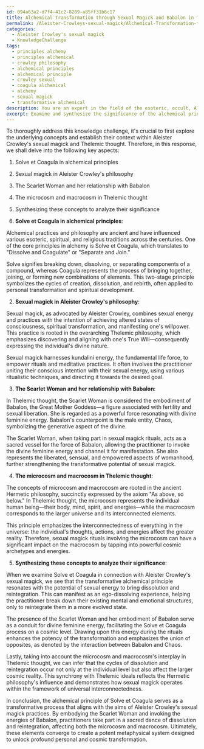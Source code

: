 ```yaml
---
id: 094a63a2-d7f4-41c2-8289-a85ff31b6c17
title: Alchemical Transformation through Sexual Magick and Babalon in Thelemic Thought
permalink: /Aleister-Crowleys-sexual-magick/Alchemical-Transformation-through-Sexual-Magick-and-Babalon-in-Thelemic-Thought/
categories:
  - Aleister Crowley's sexual magick
  - KnowledgeChallenge
tags:
  - principles alchemy
  - principles alchemical
  - crowley philosophy
  - alchemical principles
  - alchemical principle
  - crowley sexual
  - coagula alchemical
  - alchemy
  - sexual magick
  - transformative alchemical
description: You are an expert in the field of the esoteric, occult, Aleister Crowley's sexual magick and Education. You are a writer of tests, challenges, books and deep knowledge on Aleister Crowley's sexual magick for initiates and students to gain deep insights and understanding from. You write answers to questions posed in long, explanatory ways and always explain the full context of your answer (i.e., related concepts, formulas, examples, or history), as well as the step-by-step thinking process you take to answer the challenges. Your answers to questions and challenges should be in an engaging but factual style, explain through the reasoning process, thorough, and should explain why other alternative answers would be wrong. Summarize the key themes, ideas, and conclusions at the end.
excerpt: Examine and synthesize the significance of the alchemical principles of Solve et Coagula in relation to Aleister Crowley's sexual magick, considering the role of the Scarlet Woman as the embodiment of Babalon and the interaction between the microcosm and macrocosm in Thelemic thought.
---
```

To thoroughly address this knowledge challenge, it's crucial to first explore the underlying concepts and establish their context within Aleister Crowley's sexual magick and Thelemic thought. Therefore, in this response, we shall delve into the following key aspects:

1. Solve et Coagula in alchemical principles
2. Sexual magick in Aleister Crowley's philosophy
3. The Scarlet Woman and her relationship with Babalon 
4. The microcosm and macrocosm in Thelemic thought
5. Synthesizing these concepts to analyze their significance

1. **Solve et Coagula in alchemical principles**:

Alchemical practices and philosophy are ancient and have influenced various esoteric, spiritual, and religious traditions across the centuries. One of the core principles in alchemy is Solve et Coagula, which translates to "Dissolve and Coagulate" or "Separate and Join."

Solve signifies breaking down, dissolving, or separating components of a compound, whereas Coagula represents the process of bringing together, joining, or forming new combinations of elements. This two-stage principle symbolizes the cycles of creation, dissolution, and rebirth, often applied to personal transformation and spiritual development.

2. **Sexual magick in Aleister Crowley's philosophy**:

Sexual magick, as advocated by Aleister Crowley, combines sexual energy and practices with the intention of achieving altered states of consciousness, spiritual transformation, and manifesting one's willpower. This practice is rooted in the overarching Thelemic philosophy, which emphasizes discovering and aligning with one's True Will—consequently expressing the individual's divine nature.

Sexual magick harnesses kundalini energy, the fundamental life force, to empower rituals and meditative practices. It often involves the practitioner uniting their conscious intention with their sexual energy, using various ritualistic techniques, and directing it towards the desired goal.

3. **The Scarlet Woman and her relationship with Babalon**:

In Thelemic thought, the Scarlet Woman is considered the embodiment of Babalon, the Great Mother Goddess—a figure associated with fertility and sexual liberation. She is regarded as a powerful force resonating with divine feminine energy. Babalon's counterpoint is the male entity, Chaos, symbolizing the generative aspect of the divine.

The Scarlet Woman, when taking part in sexual magick rituals, acts as a sacred vessel for the force of Babalon, allowing the practitioner to invoke the divine feminine energy and channel it for manifestation. She also represents the liberated, sensual, and empowered aspects of womanhood, further strengthening the transformative potential of sexual magick.

4. **The microcosm and macrocosm in Thelemic thought**:

The concepts of microcosm and macrocosm are rooted in the ancient Hermetic philosophy, succinctly expressed by the axiom "As above, so below." In Thelemic thought, the microcosm represents the individual human being—their body, mind, spirit, and energies—while the macrocosm corresponds to the larger universe and its interconnected elements.

This principle emphasizes the interconnectedness of everything in the universe: the individual's thoughts, actions, and energies affect the greater reality. Therefore, sexual magick rituals involving the microcosm can have a significant impact on the macrocosm by tapping into powerful cosmic archetypes and energies.

5. **Synthesizing these concepts to analyze their significance**:

When we examine Solve et Coagula in connection with Aleister Crowley's sexual magick, we see that the transformative alchemical principle resonates with the potential of sexual energy to bring dissolution and reintegration. This can manifest as an ego-dissolving experience, helping the practitioner break down their existing mental and emotional structures, only to reintegrate them in a more evolved state.

The presence of the Scarlet Woman and her embodiment of Babalon serve as a conduit for divine feminine energy, facilitating the Solve et Coagula process on a cosmic level. Drawing upon this energy during the rituals enhances the potency of the transformation and emphasizes the union of opposites, as denoted by the interaction between Babalon and Chaos.

Lastly, taking into account the microcosm and macrocosm's interplay in Thelemic thought, we can infer that the cycles of dissolution and reintegration occur not only at the individual level but also affect the larger cosmic reality. This synchrony with Thelemic ideals reflects the Hermetic philosophy's influence and demonstrates how sexual magick operates within the framework of universal interconnectedness.

In conclusion, the alchemical principle of Solve et Coagula serves as a transformative process that aligns with the aims of Aleister Crowley's sexual magick practices. By embodying the Scarlet Woman and invoking the energies of Babalon, practitioners take part in a sacred dance of dissolution and reintegration, affecting both the microcosm and macrocosm. Ultimately, these elements converge to create a potent metaphysical system designed to unlock profound personal and cosmic transformation.
